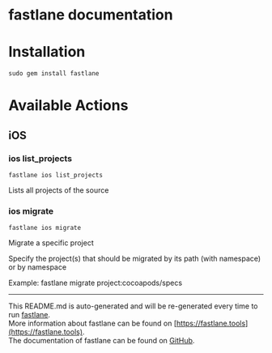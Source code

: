 fastlane documentation
================
# Installation
```
sudo gem install fastlane
```
# Available Actions
## iOS
### ios list_projects
```
fastlane ios list_projects
```
Lists all projects of the source
### ios migrate
```
fastlane ios migrate
```
Migrate a specific project

Specify the project(s) that should be migrated by its path (with namespace) or by namespace

Example: fastlane migrate project:cocoapods/specs

----

This README.md is auto-generated and will be re-generated every time to run [fastlane](https://fastlane.tools).  
More information about fastlane can be found on [https://fastlane.tools](https://fastlane.tools).  
The documentation of fastlane can be found on [GitHub](https://github.com/fastlane/fastlane).